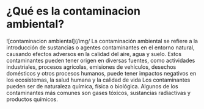 # ¿Qué es la contaminacion ambiental?
![contaminacion ambiental](/img/
La contaminación ambiental se refiere a la introducción de sustancias o agentes contaminantes en el entorno natural, causando efectos adversos en la calidad del aire, agua y suelo. Estos contaminantes pueden tener origen en diversas fuentes, como actividades industriales, procesos agrícolas, emisiones de vehículos, desechos domésticos y otros procesos humanos, puede tener impactos negativos en los ecosistemas, la salud humana y la calidad de vida
Los contaminantes pueden ser de naturaleza química, física o biológica.
Algunos de los contaminantes más comunes son gases tóxicos, sustancias radiactivas y productos químicos.
